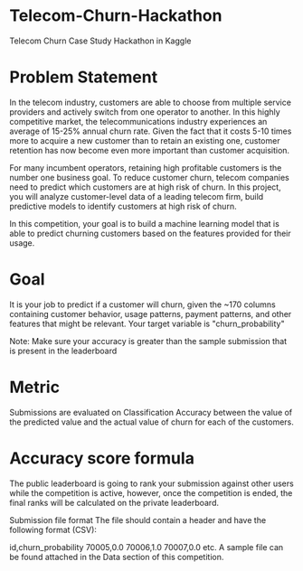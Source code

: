 # Telecom-Churn-Hackathon
Telecom Churn Case Study Hackathon in Kaggle 


# Problem Statement

In the telecom industry, customers are able to choose from multiple service providers and actively switch from one operator to another. In this highly competitive market, the telecommunications industry experiences an average of 15-25% annual churn rate. Given the fact that it costs 5-10 times more to acquire a new customer than to retain an existing one, customer retention has now become even more important than customer acquisition.

For many incumbent operators, retaining high profitable customers is the number one business
goal. To reduce customer churn, telecom companies need to predict which customers are at high risk of churn. In this project, you will analyze customer-level data of a leading telecom firm, build predictive models to identify customers at high risk of churn.

In this competition, your goal is to build a machine learning model that is able to predict churning customers based on the features provided for their usage.


# Goal
It is your job to predict if a customer will churn, given the ~170 columns containing customer behavior, usage patterns, payment patterns, and other features that might be relevant. Your target variable is "churn_probability"

Note: Make sure your accuracy is greater than the sample submission that is present in the leaderboard

#  Metric
Submissions are evaluated on Classification Accuracy between the value of the predicted value and the actual value of churn for each of the customers.

# Accuracy score formula

The public leaderboard is going to rank your submission against other users while the competition is active, however, once the competition is ended, the final ranks will be calculated on the private leaderboard.

Submission file format
The file should contain a header and have the following format (CSV):

id,churn_probability
70005,0.0
70006,1.0
70007,0.0
etc.
A sample file can be found attached in the Data section of this competition.
